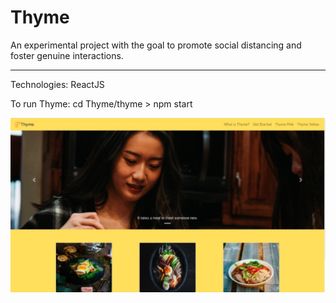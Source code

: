 # Thyme

An experimental project with the goal to promote social distancing and foster genuine interactions.

-------------------------------------
Technologies: ReactJS

To run Thyme:
	cd Thyme/thyme > npm start

![Thyme Demo](https://raw.githubusercontent.com/winnie9197/Thyme/master/thyme/public/images/screenshot-thyme.png)

